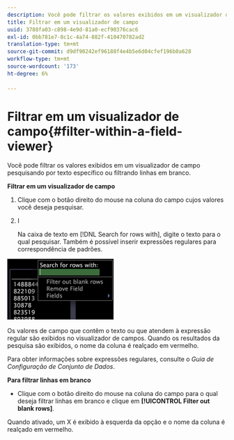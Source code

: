 ```yaml
---
description: Você pode filtrar os valores exibidos em um visualizador de campo pesquisando por texto específico ou filtrando linhas em branco.
title: Filtrar em um visualizador de campo
uuid: 3788fa03-c898-4e9d-81a0-ecf90376cac6
exl-id: 0bb781e7-8c1c-4a74-882f-410470782ad2
translation-type: tm+mt
source-git-commit: d9df90242ef96188f4e4b5e6d04cfef196b0a628
workflow-type: tm+mt
source-wordcount: '173'
ht-degree: 6%

---
```


# Filtrar em um visualizador de campo{#filter-within-a-field-viewer}

Você pode filtrar os valores exibidos em um visualizador de campo pesquisando por texto específico ou filtrando linhas em branco.

**Filtrar em um visualizador de campo**

1. Clique com o botão direito do mouse na coluna do campo cujos valores você deseja pesquisar.
1. I

   Na caixa de texto em [!DNL Search for rows with], digite o texto para o qual pesquisar. Também é possível inserir expressões regulares para correspondência de padrões.

![](assets/vis_FieldViewer_Search.png)

Os valores de campo que contêm o texto ou que atendem à expressão regular são exibidos no visualizador de campos. Quando os resultados da pesquisa são exibidos, o nome da coluna é realçado em vermelho.

Para obter informações sobre expressões regulares, consulte o *Guia de Configuração de Conjunto de Dados*.

**Para filtrar linhas em branco**

* Clique com o botão direito do mouse na coluna do campo para o qual deseja filtrar linhas em branco e clique em **[!UICONTROL Filter out blank rows]**.

Quando ativado, um X é exibido à esquerda da opção e o nome da coluna é realçado em vermelho.
